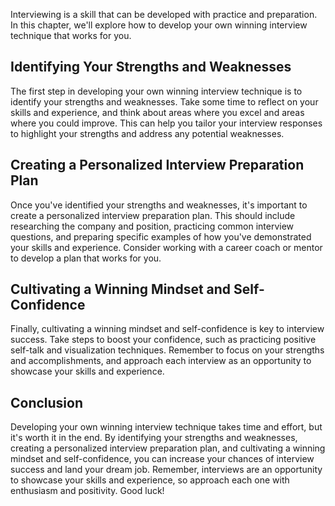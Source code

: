 
Interviewing is a skill that can be developed with practice and preparation. In this chapter, we'll explore how to develop your own winning interview technique that works for you.

Identifying Your Strengths and Weaknesses
-----------------------------------------

The first step in developing your own winning interview technique is to identify your strengths and weaknesses. Take some time to reflect on your skills and experience, and think about areas where you excel and areas where you could improve. This can help you tailor your interview responses to highlight your strengths and address any potential weaknesses.

Creating a Personalized Interview Preparation Plan
--------------------------------------------------

Once you've identified your strengths and weaknesses, it's important to create a personalized interview preparation plan. This should include researching the company and position, practicing common interview questions, and preparing specific examples of how you've demonstrated your skills and experience. Consider working with a career coach or mentor to develop a plan that works for you.

Cultivating a Winning Mindset and Self-Confidence
-------------------------------------------------

Finally, cultivating a winning mindset and self-confidence is key to interview success. Take steps to boost your confidence, such as practicing positive self-talk and visualization techniques. Remember to focus on your strengths and accomplishments, and approach each interview as an opportunity to showcase your skills and experience.

Conclusion
----------

Developing your own winning interview technique takes time and effort, but it's worth it in the end. By identifying your strengths and weaknesses, creating a personalized interview preparation plan, and cultivating a winning mindset and self-confidence, you can increase your chances of interview success and land your dream job. Remember, interviews are an opportunity to showcase your skills and experience, so approach each one with enthusiasm and positivity. Good luck!
